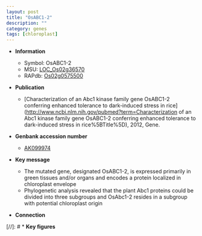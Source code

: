 ```yaml
---
layout: post
title: "OsABC1-2"
description: ""
category: genes
tags: [chloroplast]
---
```


* **Information**  
    + Symbol: OsABC1-2  
    + MSU: [LOC_Os02g36570](http://rice.plantbiology.msu.edu/cgi-bin/ORF_infopage.cgi?orf=LOC_Os02g36570)  
    + RAPdb: [Os02g0575500](http://rapdb.dna.affrc.go.jp/viewer/gbrowse_details/irgsp1?name=Os02g0575500)  

* **Publication**  
    + [Characterization of an Abc1 kinase family gene OsABC1-2 conferring enhanced tolerance to dark-induced stress in rice](http://www.ncbi.nlm.nih.gov/pubmed?term=Characterization of an Abc1 kinase family gene OsABC1-2 conferring enhanced tolerance to dark-induced stress in rice%5BTitle%5D), 2012, Gene.

* **Genbank accession number**  
    + [AK099974](http://www.ncbi.nlm.nih.gov/nuccore/AK099974)

* **Key message**  
    + The mutated gene, designated OsABC1-2, is expressed primarily in green tissues and/or organs and encodes a protein localized in chloroplast envelope
    + Phylogenetic analysis revealed that the plant Abc1 proteins could be divided into three subgroups and OsAbc1-2 resides in a subgroup with potential chloroplast origin

* **Connection**  

[//]: # * **Key figures**  


